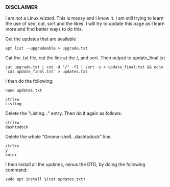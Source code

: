 ### DISCLAIMER

I am not a Linux wizard. This is messy and I know it. I am still trying to learn the use of sed, cut, sort and the likes. I will try to update this page as I learn more and find better ways to do this. 


Get the updates that are available

```
apt list --upgradeable > upgrade.txt
```

Cat the .txt file, cut the line at the /, and sort. Then output to update_final.txt

```
cat upgrade.txt | cut -d "/" -f1 | sort -u > update_final.txt && echo `cat update_final.txt` > updates.txt
```

I then do the following:

```
nano updates.txt
```
```
ctrl+w
Listing
```

Delete the "Listing..." entry. Then do it again as follows:

```
ctrl+w
dashtodock
```

Delete the whole "Gnome-shell...dashtodock" line.

```
ctrl+x
y
enter
```
I then install all the updates, minus the DTD, by doing the following command:

```
sudo apt install $(cat updates.txt)
```

